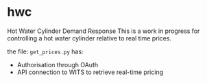 # hwc
Hot Water Cylinder Demand Response
This is a work in progress for controlling a hot water cylinder relative to real time prices. 

the file: `get_prices.py` has:

- Authorisation through OAuth
- API connection to WITS to retrieve real-time pricing


